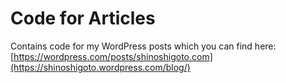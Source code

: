 # Code for Articles
Contains code for my WordPress posts which you can find here: [https://wordpress.com/posts/shinoshigoto.com](https://shinoshigoto.wordpress.com/blog/)
